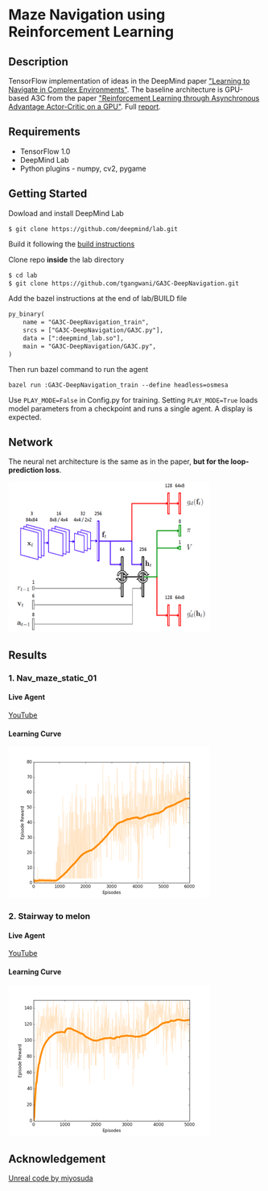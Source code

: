 # Maze Navigation using Reinforcement Learning

## Description

TensorFlow implementation of ideas in the DeepMind paper ["Learning to Navigate in Complex Environments"](https://arxiv.org/abs/1611.03673). The baseline architecture is GPU-based A3C from the paper ["Reinforcement Learning through Asynchronous Advantage Actor-Critic on a GPU"](https://openreview.net/forum?id=r1VGvBcxl). Full [report](./assets/DeepNav_final.pdf).

## Requirements

* TensorFlow 1.0
* DeepMind Lab
* Python plugins - numpy, cv2, pygame

## Getting Started

Dowload and install DeepMind Lab
```
$ git clone https://github.com/deepmind/lab.git
```
Build it following the [build instructions](https://github.com/deepmind/lab/blob/master/docs/build.md)

Clone repo **inside** the lab directory
```
$ cd lab
$ git clone https://github.com/tgangwani/GA3C-DeepNavigation.git
```
Add the bazel instructions at the end of lab/BUILD file

```
py_binary(
    name = "GA3C-DeepNavigation_train",
    srcs = ["GA3C-DeepNavigation/GA3C.py"],
    data = [":deepmind_lab.so"],
    main = "GA3C-DeepNavigation/GA3C.py",
)
```

Then run bazel command to run the agent 
```
bazel run :GA3C-DeepNavigation_train --define headless=osmesa
```
Use ```PLAY_MODE=False``` in Config.py for training. 
Setting ```PLAY_MODE=True``` loads model parameters from a 
checkpoint and runs a single agent. A display is expected.

## Network
The neural net architecture is the same as in the paper, **but for the
loop-prediction loss**.

<img src="./assets/nn.png" width="400" height="300" />

## Results 

### 1. Nav_maze_static_01

#### Live Agent 
[YouTube](https://www.youtube.com/watch?v=vyS0Z7wdHHs)

#### Learning Curve
<img src="./assets/nav_maze_static_01_score.png" width="400" height="300" />

### 2. Stairway to melon

#### Live Agent 
[YouTube](https://www.youtube.com/watch?v=0R5MGM7VPo4)

#### Learning Curve
<img src="./assets/stairway_to_melon_score.png" width="400" height="300" />


## Acknowledgement 
[Unreal code by miyosuda](https://github.com/miyosuda/unreal)
